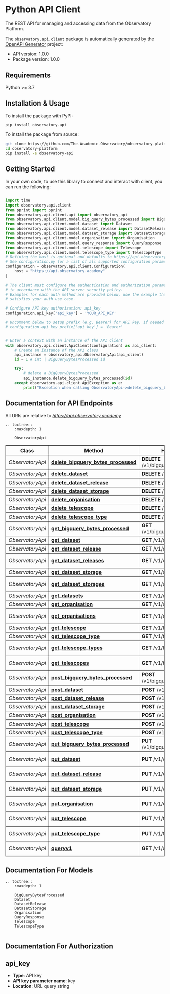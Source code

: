 # Python API Client
The REST API for managing and accessing data from the Observatory Platform. 

The `observatory.api.client` package is automatically generated by the [OpenAPI Generator](https://openapi-generator.tech) project:

- API version: 1.0.0
- Package version: 1.0.0

## Requirements
Python >= 3.7

## Installation & Usage
To install the package with PyPI:
```bash
pip install observatory-api
```

To install the package from source:
```bash
git clone https://github.com/The-Academic-Observatory/observatory-platform.git
cd observatory-platform
pip install -e observatory-api
```

## Getting Started
In your own code, to use this library to connect and interact with client,
you can run the following:

```python

import time
import observatory.api.client
from pprint import pprint
from observatory.api.client.api import observatory_api
from observatory.api.client.model.big_query_bytes_processed import BigQueryBytesProcessed
from observatory.api.client.model.dataset import Dataset
from observatory.api.client.model.dataset_release import DatasetRelease
from observatory.api.client.model.dataset_storage import DatasetStorage
from observatory.api.client.model.organisation import Organisation
from observatory.api.client.model.query_response import QueryResponse
from observatory.api.client.model.telescope import Telescope
from observatory.api.client.model.telescope_type import TelescopeType
# Defining the host is optional and defaults to https://api.observatory.academy
# See configuration.py for a list of all supported configuration parameters.
configuration = observatory.api.client.Configuration(
    host = "https://api.observatory.academy"
)

# The client must configure the authentication and authorization parameters
# in accordance with the API server security policy.
# Examples for each auth method are provided below, use the example that
# satisfies your auth use case.

# Configure API key authorization: api_key
configuration.api_key['api_key'] = 'YOUR_API_KEY'

# Uncomment below to setup prefix (e.g. Bearer) for API key, if needed
# configuration.api_key_prefix['api_key'] = 'Bearer'


# Enter a context with an instance of the API client
with observatory.api.client.ApiClient(configuration) as api_client:
    # Create an instance of the API class
    api_instance = observatory_api.ObservatoryApi(api_client)
    id = 1 # int | BigQueryBytesProcessed id

    try:
        # delete a BigQueryBytesProcessed
        api_instance.delete_bigquery_bytes_processed(id)
    except observatory.api.client.ApiException as e:
        print("Exception when calling ObservatoryApi->delete_bigquery_bytes_processed: %s\n" % e)
```

## Documentation for API Endpoints

All URIs are relative to *https://api.observatory.academy*

```eval_rst
.. toctree::
    :maxdepth: 1

    ObservatoryApi
```

<div class="wy-table-responsive"><table border="1" class="docutils">
<thead>
<tr>
<th>Class</th>
<th>Method</th>
<th>HTTP request</th>
<th>Description</th>
</tr>
</thead>
<tbody>


<tr>
<td><em>ObservatoryApi</em></td>
<td><a href="ObservatoryApi.html#delete_bigquery_bytes_processed"><strong>delete_bigquery_bytes_processed</strong></a></td>
<td><strong>DELETE</strong> /v1/bigquery_bytes_processed</td>
<td>delete a BigQueryBytesProcessed</td>
</tr>

<tr>
<td><em>ObservatoryApi</em></td>
<td><a href="ObservatoryApi.html#delete_dataset"><strong>delete_dataset</strong></a></td>
<td><strong>DELETE</strong> /v1/dataset</td>
<td>delete a Dataset</td>
</tr>

<tr>
<td><em>ObservatoryApi</em></td>
<td><a href="ObservatoryApi.html#delete_dataset_release"><strong>delete_dataset_release</strong></a></td>
<td><strong>DELETE</strong> /v1/dataset_release</td>
<td>delete a DatasetRelease</td>
</tr>

<tr>
<td><em>ObservatoryApi</em></td>
<td><a href="ObservatoryApi.html#delete_dataset_storage"><strong>delete_dataset_storage</strong></a></td>
<td><strong>DELETE</strong> /v1/dataset_storage</td>
<td>delete a DatasetStorage</td>
</tr>

<tr>
<td><em>ObservatoryApi</em></td>
<td><a href="ObservatoryApi.html#delete_organisation"><strong>delete_organisation</strong></a></td>
<td><strong>DELETE</strong> /v1/organisation</td>
<td>delete an Organisation</td>
</tr>

<tr>
<td><em>ObservatoryApi</em></td>
<td><a href="ObservatoryApi.html#delete_telescope"><strong>delete_telescope</strong></a></td>
<td><strong>DELETE</strong> /v1/telescope</td>
<td>delete a Telescope</td>
</tr>

<tr>
<td><em>ObservatoryApi</em></td>
<td><a href="ObservatoryApi.html#delete_telescope_type"><strong>delete_telescope_type</strong></a></td>
<td><strong>DELETE</strong> /v1/telescope_type</td>
<td>delete a TelescopeType</td>
</tr>

<tr>
<td><em>ObservatoryApi</em></td>
<td><a href="ObservatoryApi.html#get_bigquery_bytes_processed"><strong>get_bigquery_bytes_processed</strong></a></td>
<td><strong>GET</strong> /v1/bigquery_bytes_processed</td>
<td>get a BigQueryBytesProcessed</td>
</tr>

<tr>
<td><em>ObservatoryApi</em></td>
<td><a href="ObservatoryApi.html#get_dataset"><strong>get_dataset</strong></a></td>
<td><strong>GET</strong> /v1/dataset</td>
<td>get a Dataset</td>
</tr>

<tr>
<td><em>ObservatoryApi</em></td>
<td><a href="ObservatoryApi.html#get_dataset_release"><strong>get_dataset_release</strong></a></td>
<td><strong>GET</strong> /v1/dataset_release</td>
<td>get a DatasetRelease</td>
</tr>

<tr>
<td><em>ObservatoryApi</em></td>
<td><a href="ObservatoryApi.html#get_dataset_releases"><strong>get_dataset_releases</strong></a></td>
<td><strong>GET</strong> /v1/dataset_releases</td>
<td>Get a list of DatasetRelease objects</td>
</tr>

<tr>
<td><em>ObservatoryApi</em></td>
<td><a href="ObservatoryApi.html#get_dataset_storage"><strong>get_dataset_storage</strong></a></td>
<td><strong>GET</strong> /v1/dataset_storage</td>
<td>get a DatasetStorage</td>
</tr>

<tr>
<td><em>ObservatoryApi</em></td>
<td><a href="ObservatoryApi.html#get_dataset_storages"><strong>get_dataset_storages</strong></a></td>
<td><strong>GET</strong> /v1/dataset_storages</td>
<td>Get a list of DatasetStorage objects</td>
</tr>

<tr>
<td><em>ObservatoryApi</em></td>
<td><a href="ObservatoryApi.html#get_datasets"><strong>get_datasets</strong></a></td>
<td><strong>GET</strong> /v1/datasets</td>
<td>Get a list of Datasets</td>
</tr>

<tr>
<td><em>ObservatoryApi</em></td>
<td><a href="ObservatoryApi.html#get_organisation"><strong>get_organisation</strong></a></td>
<td><strong>GET</strong> /v1/organisation</td>
<td>get an Organisation</td>
</tr>

<tr>
<td><em>ObservatoryApi</em></td>
<td><a href="ObservatoryApi.html#get_organisations"><strong>get_organisations</strong></a></td>
<td><strong>GET</strong> /v1/organisations</td>
<td>Get a list of Organisations</td>
</tr>

<tr>
<td><em>ObservatoryApi</em></td>
<td><a href="ObservatoryApi.html#get_telescope"><strong>get_telescope</strong></a></td>
<td><strong>GET</strong> /v1/telescope</td>
<td>get a Telescope</td>
</tr>

<tr>
<td><em>ObservatoryApi</em></td>
<td><a href="ObservatoryApi.html#get_telescope_type"><strong>get_telescope_type</strong></a></td>
<td><strong>GET</strong> /v1/telescope_type</td>
<td>get a TelescopeType</td>
</tr>

<tr>
<td><em>ObservatoryApi</em></td>
<td><a href="ObservatoryApi.html#get_telescope_types"><strong>get_telescope_types</strong></a></td>
<td><strong>GET</strong> /v1/telescope_types</td>
<td>Get a list of TelescopeType objects</td>
</tr>

<tr>
<td><em>ObservatoryApi</em></td>
<td><a href="ObservatoryApi.html#get_telescopes"><strong>get_telescopes</strong></a></td>
<td><strong>GET</strong> /v1/telescopes</td>
<td>Get a list of Telescope objects</td>
</tr>

<tr>
<td><em>ObservatoryApi</em></td>
<td><a href="ObservatoryApi.html#post_bigquery_bytes_processed"><strong>post_bigquery_bytes_processed</strong></a></td>
<td><strong>POST</strong> /v1/bigquery_bytes_processed</td>
<td>create a BigQueryBytesProcessed</td>
</tr>

<tr>
<td><em>ObservatoryApi</em></td>
<td><a href="ObservatoryApi.html#post_dataset"><strong>post_dataset</strong></a></td>
<td><strong>POST</strong> /v1/dataset</td>
<td>create a Dataset</td>
</tr>

<tr>
<td><em>ObservatoryApi</em></td>
<td><a href="ObservatoryApi.html#post_dataset_release"><strong>post_dataset_release</strong></a></td>
<td><strong>POST</strong> /v1/dataset_release</td>
<td>create a DatasetRelease</td>
</tr>

<tr>
<td><em>ObservatoryApi</em></td>
<td><a href="ObservatoryApi.html#post_dataset_storage"><strong>post_dataset_storage</strong></a></td>
<td><strong>POST</strong> /v1/dataset_storage</td>
<td>create a DatasetStorage</td>
</tr>

<tr>
<td><em>ObservatoryApi</em></td>
<td><a href="ObservatoryApi.html#post_organisation"><strong>post_organisation</strong></a></td>
<td><strong>POST</strong> /v1/organisation</td>
<td>create an Organisation</td>
</tr>

<tr>
<td><em>ObservatoryApi</em></td>
<td><a href="ObservatoryApi.html#post_telescope"><strong>post_telescope</strong></a></td>
<td><strong>POST</strong> /v1/telescope</td>
<td>create a Telescope</td>
</tr>

<tr>
<td><em>ObservatoryApi</em></td>
<td><a href="ObservatoryApi.html#post_telescope_type"><strong>post_telescope_type</strong></a></td>
<td><strong>POST</strong> /v1/telescope_type</td>
<td>create a TelescopeType</td>
</tr>

<tr>
<td><em>ObservatoryApi</em></td>
<td><a href="ObservatoryApi.html#put_bigquery_bytes_processed"><strong>put_bigquery_bytes_processed</strong></a></td>
<td><strong>PUT</strong> /v1/bigquery_bytes_processed</td>
<td>create or update a BigQueryBytesProcessed</td>
</tr>

<tr>
<td><em>ObservatoryApi</em></td>
<td><a href="ObservatoryApi.html#put_dataset"><strong>put_dataset</strong></a></td>
<td><strong>PUT</strong> /v1/dataset</td>
<td>create or update a Dataset</td>
</tr>

<tr>
<td><em>ObservatoryApi</em></td>
<td><a href="ObservatoryApi.html#put_dataset_release"><strong>put_dataset_release</strong></a></td>
<td><strong>PUT</strong> /v1/dataset_release</td>
<td>create or update a DatasetRelease</td>
</tr>

<tr>
<td><em>ObservatoryApi</em></td>
<td><a href="ObservatoryApi.html#put_dataset_storage"><strong>put_dataset_storage</strong></a></td>
<td><strong>PUT</strong> /v1/dataset_storage</td>
<td>create or update a DatasetStorage</td>
</tr>

<tr>
<td><em>ObservatoryApi</em></td>
<td><a href="ObservatoryApi.html#put_organisation"><strong>put_organisation</strong></a></td>
<td><strong>PUT</strong> /v1/organisation</td>
<td>create or update an Organisation</td>
</tr>

<tr>
<td><em>ObservatoryApi</em></td>
<td><a href="ObservatoryApi.html#put_telescope"><strong>put_telescope</strong></a></td>
<td><strong>PUT</strong> /v1/telescope</td>
<td>create or update a Telescope</td>
</tr>

<tr>
<td><em>ObservatoryApi</em></td>
<td><a href="ObservatoryApi.html#put_telescope_type"><strong>put_telescope_type</strong></a></td>
<td><strong>PUT</strong> /v1/telescope_type</td>
<td>create or update a TelescopeType</td>
</tr>

<tr>
<td><em>ObservatoryApi</em></td>
<td><a href="ObservatoryApi.html#queryv1"><strong>queryv1</strong></a></td>
<td><strong>GET</strong> /v1/query</td>
<td>Search the Observatory API</td>
</tr>


</tbody>
</table></div>

## Documentation For Models
```eval_rst
.. toctree::
    :maxdepth: 1

    BigQueryBytesProcessed
    Dataset
    DatasetRelease
    DatasetStorage
    Organisation
    QueryResponse
    Telescope
    TelescopeType
    
```

## Documentation For Authorization


## api_key

- **Type**: API key
- **API key parameter name**: key
- **Location**: URL query string

